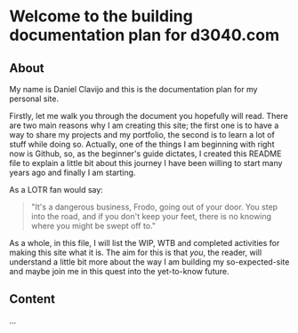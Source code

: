 # Welcome to the building documentation plan for d3040.com

## About

My name is Daniel Clavijo and this is the documentation plan for my personal site.

Firstly, let me walk you through the document you hopefully will read. There are
two main reasons why I am creating this site; the first one is to have a way to
share my projects and my portfolio, the second is to learn a lot of stuff while
doing so. Actually, one of the things I am beginning with right now is Github,
so, as the beginner's guide dictates, I created this README file to explain a
little bit about this journey I have been willing to start many years ago and
finally I am starting.

As a LOTR fan would say:

> "It's a dangerous business, Frodo, going out of your door. You step into the
> road, and if you don't keep your feet, there is no knowing where you might be
> swept off to."

As a whole, in this file, I will list the WIP, WTB and completed activities for
making this site what it is. The aim for this is that _you_, the reader, will
understand a little bit more about the way I am building my so-expected-site and
maybe join me in this quest into the yet-to-know future.

## Content

...
